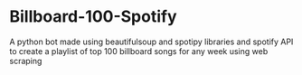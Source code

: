 # Billboard-100-Spotify
A python bot made using beautifulsoup and spotipy libraries and spotify API to create a playlist of top 100 billboard songs for any week using web scraping
